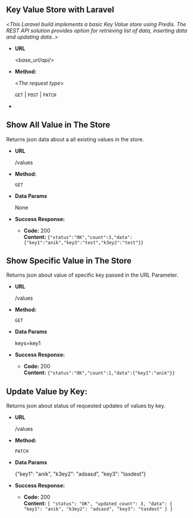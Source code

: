 **Key Value Store with Laravel**
----
  <_This Laravel build implements a basic Key Value store using Predis. The REST API solution provides option for retrieving list of data, inserting data and updating data.._>

* **URL**

  <_base_url/api/_>

* **Method:**
  
  <_The request type_>

  `GET` | `POST` | `PATCH` 
  
*  
**Show All Value in The Store**
----
  Returns json data about a all existing values in the store.

* **URL**

  /values

* **Method:**

  `GET`
  

* **Data Params**

  None

* **Success Response:**

  * **Code:** 200 <br />
    **Content:** `{"status":"OK","count":3,"data":{"key1":"anik","key3":"test","k3ey2":"test"}}`
    
**Show Specific Value in The Store**
----
  Returns json about value of specific key passed in the URL Parameter.

* **URL**

  /values

* **Method:**

  `GET`
  

* **Data Params**

  keys=key1

* **Success Response:**

  * **Code:** 200 <br />
    **Content:** `{"status":"OK","count":1,"data":{"key1":"anik"}}`
    
 **Update Value by Key:**
----
  Returns json about status of requested updates of values by key.

* **URL**

  /values

* **Method:**

  `PATCH`
  

* **Data Params**

  {"key1": "anik", "k3ey2": "adsasd", "key3": "tasdest"}

* **Success Response:**

  * **Code:** 200 <br />
    **Content:** `{
    "status": "OK",
    "updated_count": 3,
    "data": {
        "key1": "anik",
        "k3ey2": "adsasd",
        "key3": "tasdest"
    }
}`
 
